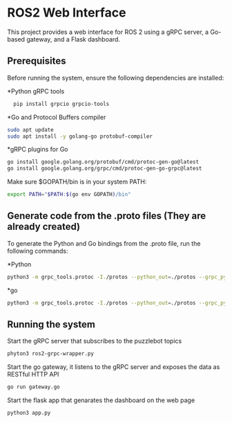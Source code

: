 # ROS2 Web Interface

This project provides a web interface for ROS 2 using a gRPC server, a Go-based gateway, and a Flask dashboard.

## Prerequisites

Before running the system, ensure the following dependencies are installed:

*Python gRPC tools

```bash
  pip install grpcio grpcio-tools
```

*Go and Protocol Buffers compiler

```bash
sudo apt update
sudo apt install -y golang-go protobuf-compiler
```

*gRPC plugins for Go

```bash
go install google.golang.org/protobuf/cmd/protoc-gen-go@latest
go install google.golang.org/grpc/cmd/protoc-gen-go-grpc@latest
```

Make sure $GOPATH/bin is in your system PATH:

```bash
export PATH="$PATH:$(go env GOPATH)/bin"
```

## Generate code from the .proto files (They are already created)

To generate the Python and Go bindings from the .proto file, run the following commands:

*Python

```bash
python3 -m grpc_tools.protoc -I./protos --python_out=./protos --grpc_python_out=./protos ./protos/rpc-demo.proto
```

*go

```bash
python3 -m grpc_tools.protoc -I./protos --python_out=./protos --grpc_python_out=./protos ./protos/rpc-demo.proto
```

## Running the system

Start the gRPC server that subscribes to the puzzlebot topics
```bash
phyton3 ros2-grpc-wrapper.py
```

Start the go gateway, it listens to the gRPC server and exposes the data as RESTful HTTP API
```bash
go run gateway.go
```

Start the flask app that genarates the dashboard on the web page
```bash
python3 app.py
```
